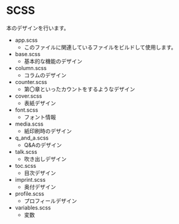 # SCSS

本のデザインを行います。

 * app.scss
   * このファイルに関連しているファイルをビルドして使用します。
 * base.scss
   * 基本的な機能のデザイン
 * column.scss
   * コラムのデザイン
 * counter.scss
   * 第〇章といったカウントをするようなデザイン 
 * cover.scss
   * 表紙デザイン
 * font.scss
   * フォント情報
 * media.scss
   * 紙印刷時のデザイン
 * q_and_a.scss
   * Q&Aのデザイン
 * talk.scss
   * 吹き出しデザイン
 * toc.scss
   * 目次デザイン
 * imprint.scss
   * 奥付デザイン
 * profile.scss
   * プロフィールデザイン
 * variables.scss
   * 変数